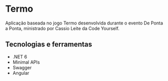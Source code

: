 # Termo
Aplicação baseada no jogo Termo desenvolvida durante o evento De Ponta a Ponta, ministrado por Cassio Leite da Code Yourself.

## Tecnologias e ferramentas
- .NET 6
- Minimal APIs
- Swagger
- Angular
